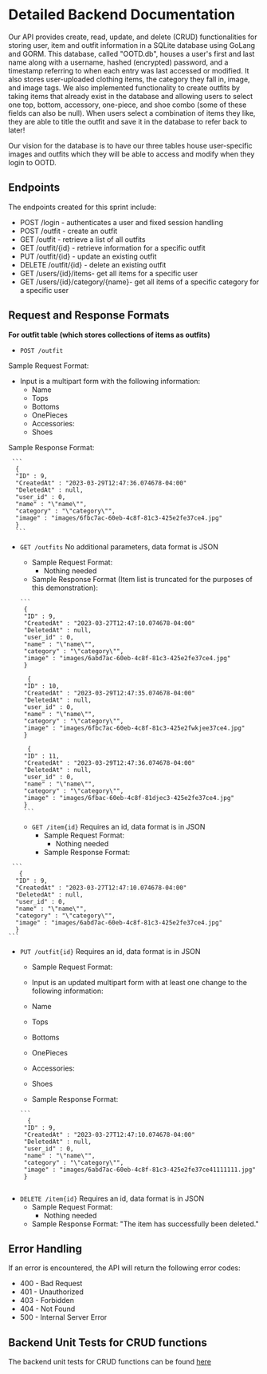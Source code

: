 
# Detailed Backend Documentation

Our API provides create, read, update, and delete (CRUD) functionalities for storing user, item and outfit information in a SQLite database using GoLang and GORM. This database, called "OOTD.db", houses a user's first and last name along with a username, hashed (encrypted) password, and a timestamp referring to when each entry was last accessed or modified. It also stores user-uploaded clothing items, the category they fall in, image, and image tags. We also implemented functionality to create outfits by taking items that already exist in the database and allowing users to select one top, bottom, accessory, one-piece, and shoe combo (some of these fields can also be null). When users select a combination of items they like, they are able to title the outfit and save it in the database to refer back to later!

Our vision for the database is to have our three tables house user-specific images and outfits which they will be able to access and modify when they login to OOTD.

## Endpoints

The endpoints created for this sprint include:

- POST /login - authenticates a user and fixed session handling
- POST /outfit - create an outfit
- GET /outfit - retrieve a list of all outfits
- GET /outfit/{id} - retrieve information for a specific outfit
- PUT /outfit/{id} - update an existing outfit
- DELETE /outfit/{id} - delete an existing outfit
- GET /users/{id}/items- get all items for a specific user
- GET /users/{id}/category/{name}- get all items of a specific category for a specific user

## Request and Response Formats

**For outfit table (which stores collections of items as outfits)**

- `POST /outfit` 

 Sample Request Format:
  - Input is a multipart form with the following information:
    - Name
    - Tops 
    - Bottoms
    - OnePieces
    - Accessories:
    - Shoes
    
  Sample Response Format:
 ````
  ```
   {
   "ID" : 9,
   "CreatedAt" : "2023-03-29T12:47:36.074678-04:00"
   "DeletedAt" : null,
   "user_id" : 0,
   "name" : "\"name\"",
   "category" : "\"category\"",
   "image" : "images/6fbc7ac-60eb-4c8f-81c3-425e2fe37ce4.jpg" 
   }
   ```
  ````
  
- `GET /outfits`
No additional parameters, data format is JSON
  - Sample Request Format:
    - Nothing needed
  - Sample Response Format (Item list is truncated for the purposes of this demonstration):
  ````
  ```
   {
   "ID" : 9,
   "CreatedAt" : "2023-03-27T12:47:10.074678-04:00"
   "DeletedAt" : null,
   "user_id" : 0,
   "name" : "\"name\"",
   "category" : "\"category\"",
   "image" : "images/6abd7ac-60eb-4c8f-81c3-425e2fe37ce4.jpg" 
   }
   
    {
   "ID" : 10,
   "CreatedAt" : "2023-03-29T12:47:35.074678-04:00"
   "DeletedAt" : null,
   "user_id" : 0,
   "name" : "\"name\"",
   "category" : "\"category\"",
   "image" : "images/6fbc7ac-60eb-4c8f-81c3-425e2fwkjee37ce4.jpg" 
   }
   
    {
   "ID" : 11,
   "CreatedAt" : "2023-03-29T12:47:36.074678-04:00"
   "DeletedAt" : null,
   "user_id" : 0,
   "name" : "\"name\"",
   "category" : "\"category\"",
   "image" : "images/6fbac-60eb-4c8f-81djec3-425e2fe37ce4.jpg" 
   }
   ```
  ````
  
  - `GET /item{id}`
  Requires an id, data format is in JSON
    - Sample Request Format:
      - Nothing needed
    - Sample Response Format:
 ````
  ```
    {
   "ID" : 9,
   "CreatedAt" : "2023-03-27T12:47:10.074678-04:00"
   "DeletedAt" : null,
   "user_id" : 0,
   "name" : "\"name\"",
   "category" : "\"category\"",
   "image" : "images/6abd7ac-60eb-4c8f-81c3-425e2fe37ce4.jpg" 
   }
```
````

- `PUT /outfit{id}`
  Requires an id, data format is in JSON
    - Sample Request Format:
   - Input is an updated multipart form with at least one change to the following information:
    - Name
    - Tops 
    - Bottoms
    - OnePieces
    - Accessories:
    - Shoes

    - Sample Response Format:
  ````
  ```
    {
   "ID" : 9,
   "CreatedAt" : "2023-03-27T12:47:10.074678-04:00"
   "DeletedAt" : null,
   "user_id" : 0,
   "name" : "\"name\"",
   "category" : "\"category\"",
   "image" : "images/6abd7ac-60eb-4c8f-81c3-425e2fe37ce41111111.jpg" 
   }  
```
````

- `DELETE /item{id}`
  Requires an id, data format is in JSON
    - Sample Request Format:
      - Nothing needed
    - Sample Response Format:
    "The item has successfully been deleted."

## Error Handling

If an error is encountered, the API will return the following error codes:
- 400 - Bad Request
- 401 - Unauthorized
- 403 - Forbidden
- 404 - Not Found
- 500 - Internal Server Error

## Backend Unit Tests for CRUD functions

The backend unit tests for CRUD functions can be found [here](https://github.com/gatorcloset/OOTD/blob/main/backend/go/src/github.com/user/user_test.go)
